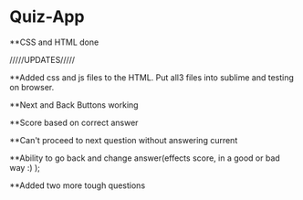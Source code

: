 # Quiz-App

**CSS and HTML done



/////UPDATES/////

**Added css and js files to the HTML. Put all3 files into sublime and testing on browser.

**Next and Back Buttons working

**Score based on correct answer

**Can't proceed to next question without answering current

**Ability to go back and change answer(effects score, in a good or bad way :) );

**Added two more tough questions
